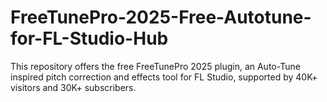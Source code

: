 # FreeTunePro-2025-Free-Autotune-for-FL-Studio-Hub
This repository offers the free FreeTunePro 2025 plugin, an Auto-Tune inspired pitch correction and effects tool for FL Studio, supported by 40K+ visitors and 30K+ subscribers.
